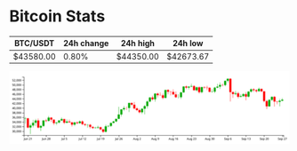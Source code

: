# Bitcoin Stats

BTC/USDT|24h change|24h high|24h low|
|---|---|---|---|
|$43580.00|0.80%|$44350.00|$42673.67|

<img src="./chart.svg">
